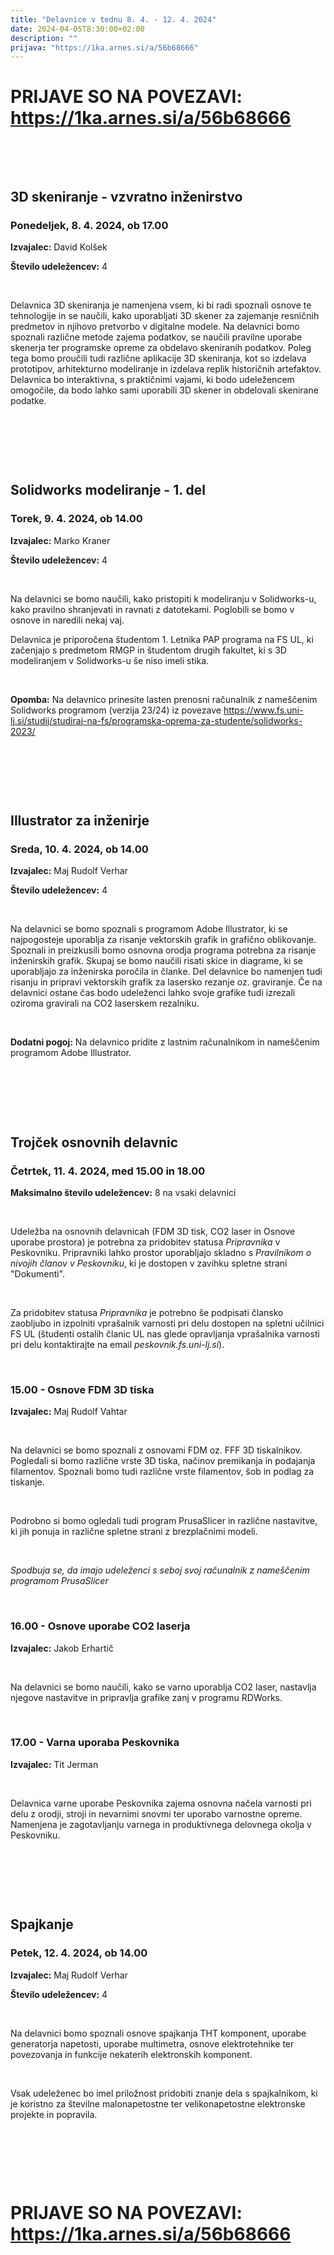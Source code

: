 ```yaml
---
title: "Delavnice v tednu 8. 4. - 12. 4. 2024"
date: 2024-04-05T8:30:00+02:00
description: ""
prijava: "https://1ka.arnes.si/a/56b68666"
---
```


# PRIJAVE SO NA POVEZAVI: https://1ka.arnes.si/a/56b68666



&nbsp;

&nbsp;

## 3D skeniranje - vzvratno inženirstvo
### Ponedeljek, 8. 4. 2024, ob 17.00


**Izvajalec:** David Kolšek   

**Število udeležencev:** 4

&nbsp;

Delavnica 3D skeniranja je namenjena vsem, ki bi radi spoznali osnove te tehnologije in se naučili, kako uporabljati 3D skener za zajemanje resničnih predmetov in njihovo pretvorbo v digitalne modele. Na delavnici bomo spoznali različne metode zajema podatkov, se naučili pravilne uporabe skenerja ter programske opreme za obdelavo skeniranih podatkov. Poleg tega bomo proučili tudi različne aplikacije 3D skeniranja, kot so izdelava prototipov, arhitekturno modeliranje in izdelava replik historičnih artefaktov. Delavnica bo interaktivna, s praktičnimi vajami, ki bodo udeležencem omogočile, da bodo lahko sami uporabili 3D skener in obdelovali skenirane podatke.

&nbsp;

&nbsp;

&nbsp;


## Solidworks modeliranje - 1. del
### Torek, 9. 4. 2024, ob 14.00


**Izvajalec:** Marko Kraner

**Število udeležencev:** 4

&nbsp;

Na delavnici se bomo naučili, kako pristopiti k modeliranju v Solidworks-u, kako pravilno shranjevati in ravnati z datotekami. Poglobili se bomo v osnove in naredili nekaj vaj. 

Delavnica je priporočena študentom 1. Letnika PAP programa na FS UL, ki začenjajo s predmetom RMGP in študentom drugih fakultet, ki s 3D modeliranjem v Solidworks-u še niso imeli stika. 
 
&nbsp;

**Opomba:** Na delavnico prinesite lasten prenosni računalnik z nameščenim Solidworks programom (verzija 23/24) iz povezave   https://www.fs.uni-lj.si/studij/studiraj-na-fs/programska-oprema-za-studente/solidworks-2023/   

&nbsp;

&nbsp;

&nbsp;

## Illustrator za inženirje

### Sreda, 10. 4. 2024, ob 14.00


**Izvajalec:** Maj Rudolf Verhar

**Število udeležencev:** 4

&nbsp;


Na delavnici se bomo spoznali s programom Adobe Illustrator, ki se najpogosteje uporablja za risanje vektorskih grafik in grafično oblikovanje. Spoznali in preizkusili bomo osnovna orodja programa potrebna za risanje inženirskih grafik. Skupaj se bomo naučili risati skice in diagrame, ki se uporabljajo za inženirska poročila in članke. Del delavnice bo namenjen tudi risanju in pripravi vektorskih grafik za lasersko rezanje oz. graviranje. Če na delavnici ostane čas bodo udeleženci lahko svoje grafike tudi izrezali oziroma gravirali na CO2 laserskem rezalniku. 

&nbsp;

**Dodatni pogoj:** Na delavnico pridite z lastnim računalnikom in nameščenim programom Adobe Illustrator.

&nbsp;

&nbsp;

&nbsp;

## Trojček osnovnih delavnic
### Četrtek, 11. 4. 2024, med 15.00 in 18.00

**Maksimalno število udeležencev:** 8 na vsaki delavnici

&nbsp;

Udeležba na osnovnih delavnicah (FDM 3D tisk, CO2 laser in Osnove uporabe prostora) je potrebna za pridobitev statusa _Pripravnika_ v Peskovniku. Pripravniki lahko prostor uporabljajo skladno s _Pravilnikom o nivojih članov v Peskovniku_, ki je dostopen v zavihku spletne strani "Dokumenti".  

&nbsp;

Za pridobitev statusa _Pripravnika_ je potrebno še podpisati člansko zaobljubo in izpolniti vprašalnik varnosti pri delu dostopen na spletni učilnici FS UL (študenti ostalih članic UL nas glede opravljanja vprašalnika varnosti pri delu kontaktirajte na email *peskovnik.fs.uni-lj.si*). 

&nbsp;

### 15.00 - Osnove FDM 3D tiska

**Izvajalec:** Maj Rudolf Vahtar

&nbsp;

Na delavnici se bomo spoznali z osnovami FDM oz. FFF 3D tiskalnikov. Pogledali si bomo različne vrste 3D tiska, načinov premikanja in podajanja filamentov. Spoznali bomo tudi različne vrste filamentov, šob in podlag za tiskanje.

&nbsp;

Podrobno si bomo ogledali tudi program PrusaSlicer in različne nastavitve, ki jih ponuja in različne spletne strani z brezplačnimi modeli. 

&nbsp;

*Spodbuja se, da imajo udeleženci s seboj svoj računalnik z nameščenim programom PrusaSlicer*

&nbsp;

### 16.00 - Osnove uporabe CO2 laserja

**Izvajalec:** Jakob Erhartič

&nbsp;

Na delavnici se bomo naučili, kako se varno uporablja CO2 laser, nastavlja njegove nastavitve in pripravlja grafike zanj v programu RDWorks. 

&nbsp;



### 17.00 - Varna uporaba Peskovnika

**Izvajalec:** Tit Jerman

&nbsp;

Delavnica varne uporabe Peskovnika zajema osnovna načela varnosti pri delu z orodji, stroji in nevarnimi snovmi ter uporabo varnostne opreme. Namenjena je zagotavljanju varnega in produktivnega delovnega okolja v Peskovniku.

&nbsp;

&nbsp;

&nbsp;


## Spajkanje
### Petek, 12. 4. 2024, ob 14.00


**Izvajalec:** Maj Rudolf Verhar

**Število udeležencev:** 4

&nbsp;

Na delavnici bomo spoznali osnove spajkanja THT komponent, uporabe generatorja napetosti, uporabe multimetra, osnove elektrotehnike ter povezovanja in funkcije nekaterih elektronskih komponent.

&nbsp;

Vsak udeleženec bo imel priložnost pridobiti znanje dela s spajkalnikom, ki je koristno za številne malonapetostne ter velikonapetostne elektronske projekte in popravila.

&nbsp;

&nbsp;

&nbsp;

# PRIJAVE SO NA POVEZAVI: https://1ka.arnes.si/a/56b68666

